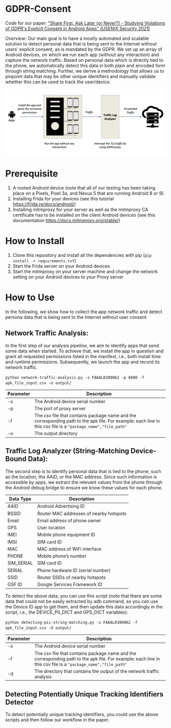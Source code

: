 # GDPR-Consent
Code for our paper: ["Share First, Ask Later (or Never?) - Studying Violations of GDPR's Explicit Consent in Android Apps" (USENIX Security 2021)](https://publications.cispa.saarland/3400/1/nguyen2021gdpr.pdf)

*Overview*: Our main goal is to have a mostly automated and scalable solution to detect personal data that is being sent to the Internet without users’ explicit consent, as is mandated by the GDPR. We set up an array of Android devices, on which we run each app (without any interaction) and capture the network traffic. Based on personal data which is directly tied to the phone, we automatically detect this data in both plain and encoded form through string matching. Further, we derive a methodology that allows us to pinpoint data that may be other unique identifiers and manually validate whether this can be used to track the user/device.

![alt text](overview_workflow.png)

# Prerequisite
1. A rooted Android device (note that all of our testing has been taking place on a Pixels, Pixel 3a, and Nexus
5 that are running Android 8 or 9).
2. Installing Frida for your devices (see this tutorial https://frida.re/docs/android/)
3. Installing mitmproxy for your server as well as the mitmproxy CA certificate has to be installed on the client Android devices (see this documentation https://docs.mitmproxy.org/stable/)

# How to Install
1. Clone this repository and install all the dependencies with pip (`pip install -r requirements.txt`)
2. Start the Frida server on your Android devices
3. Start the mitmproxy on your server machine and change the network setting on your Android devices to your Proxy server  

# How to Use
 In the following, we show how to collect the app network traffic and detect persona data that is being sent to the Internet without user consent
 
## Network Traffic Analysis: 

In the first step of our analysis pipeline, we aim to identify apps that send some data when started. To achieve that, we install the app in question and grant all requested permissions listed in the manifest, i.e., both install time and runtime permissions. Subsequently, we launch the app and record its network traffic.

`python network-traffic-analysis.py -s FA6AL0309062 -p 8080 -f apk_file_input.csv -o output/`

| Parameter  | Description |
| ------------- | ------------- |
| -s  | The Android device serial number  |
| -p  | The port of proxy server  |
| -f  | The csv file that contains package name and the corresponding path to the apk file. For example: each line in this csv file is a `"package_name","file_path"`  |
| -o  | The output directory |

## Traffic Log Analyzer (String-Matching Device-Bound Data): 

The second step is to identify personal data that is tied to the phone, such as the location, the AAID, or the MAC address. Since such information is accessible by apps, we extract the relevant values from the phone through the Android debug bridge to ensure we know these values for each phone.

| Data Type  | Description |
| ------------- | ------------- |
|AAID | Android Advertising ID|
|BSSID | Router MAC addresses of nearby hotspots|
|Email | Email address of phone owner|
|GPS | User location|
|IMEI | Mobile phone equipment ID|
|IMSI | SIM card ID|
|MAC | MAC address of WiFi interface|
|PHONE | Mobile phone’s number|
|SIM_SERIAL | SIM card ID|
|SERIAL | Phone hardware ID (serial number)|
|SSID | Router SSIDs of nearby hotspots|
|GSF ID | Google Services Framework ID|

To detect the above data, you can use this script (note that there are some data that could not be easily extracted by adb command, so you can use the Device ID app to get them, and then update this data accordingly in the script, i.e., the DEVICE_PII_DICT and GPS_DICT variables):

`python detecting-pii-string-matching.py -s FA6AL0309062 -f apk_file_input.csv -d output/`

| Parameter  | Description |
| ------------- | ------------- |
| -s  | The Android device serial number  |
| -f  | The csv file that contains package name and the corresponding path to the apk file. For example: each line in this csv file is a `"package_name","file_path"`  |
| -d  | The directory that contains the output of the network traffic analysis|

## Detecting Potentially Unique Tracking Identifiers Detector
To detect potentially unique tracking identifiers, you could use the above scripts and then follow our workflow in the paper.
